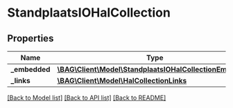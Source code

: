 # StandplaatsIOHalCollection

## Properties
Name | Type | Description | Notes
------------ | ------------- | ------------- | -------------
**_embedded** | [**\BAG\Client\Model\StandplaatsIOHalCollectionEmbedded**](StandplaatsIOHalCollectionEmbedded.md) |  | [optional] 
**_links** | [**\BAG\Client\Model\HalCollectionLinks**](HalCollectionLinks.md) |  | [optional] 

[[Back to Model list]](../../README.md#documentation-for-models) [[Back to API list]](../../README.md#documentation-for-api-endpoints) [[Back to README]](../../README.md)

